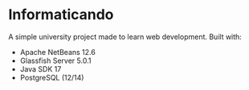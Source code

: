 # Informaticando
A simple university project made to learn web development. Built with:
  * Apache NetBeans 12.6
  * Glassfish Server 5.0.1
  * Java SDK 17
  * PostgreSQL (12/14)
